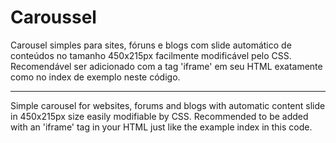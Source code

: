 # Caroussel
Carousel simples para sites, fóruns e blogs com slide automático de conteúdos no tamanho 450x215px facilmente modificável pelo CSS.
Recomendável ser adicionado com a tag 'iframe' em seu HTML exatamente como no index de exemplo neste código.


---

Simple carousel for websites, forums and blogs with automatic content slide in 450x215px size easily modifiable by CSS.
Recommended to be added with an 'iframe' tag in your HTML just like the example index in this code.
